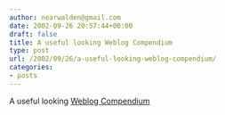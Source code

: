 ```yaml
---
author: nearwalden@gmail.com
date: 2002-09-26 20:57:44+00:00
draft: false
title: A useful looking Weblog Compendium
type: post
url: /2002/09/26/a-useful-looking-weblog-compendium/
categories:
- posts
---
```


A useful looking [Weblog Compendium](//www.lights.com/weblogs/')



